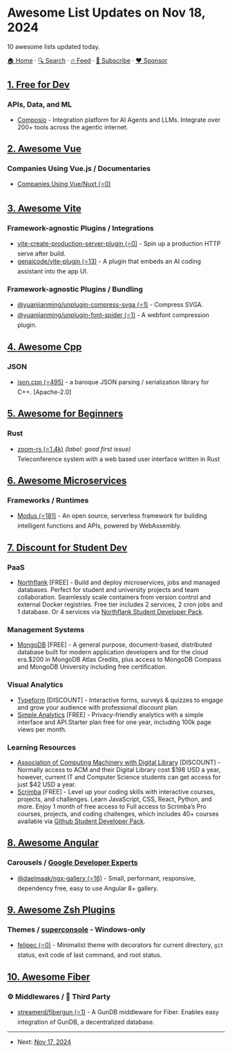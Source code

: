 # Awesome List Updates on Nov 18, 2024

10 awesome lists updated today.

[🏠 Home](/README.md) · [🔍 Search](https://www.trackawesomelist.com/search/) · [🔥 Feed](https://www.trackawesomelist.com/rss.xml) · [📮 Subscribe](https://trackawesomelist.us17.list-manage.com/subscribe?u=d2f0117aa829c83a63ec63c2f&id=36a103854c) · [❤️  Sponsor](https://github.com/sponsors/theowenyoung)



## [1. Free for Dev](/content/ripienaar/free-for-dev/README.md)

### APIs, Data, and ML

*   [Composio](https://composio.dev/) - Integration platform for AI Agents and LLMs. Integrate over 200+ tools across the agentic internet.

## [2. Awesome Vue](/content/vuejs/awesome-vue/README.md)

### Companies Using Vue.js / Documentaries

*   [Companies Using Vue/Nuxt (⭐0)](https://github.com/cloydlau/companies-using-vue)

## [3. Awesome Vite](/content/vitejs/awesome-vite/README.md)

### Framework-agnostic Plugins / Integrations

*   [vite-create-production-server-plugin (⭐0)](https://github.com/jrtderonde/vite-create-production-server-plugin) - Spin up a production HTTP serve after build.
*   [genaicode/vite-plugin (⭐13)](https://github.com/gtanczyk/genaicode/tree/master/src/vite-genaicode/) - A plugin that embeds an AI coding assistant into the app UI.

### Framework-agnostic Plugins / Bundling

*   [@yuanjianming/unplugin-compress-svga (⭐1)](https://github.com/yuan66-hub/unplugin-compress-svga) - Compress SVGA.
*   [@yuanjianming/unplugin-font-spider (⭐1)](https://github.com/yuan66-hub/unplugin-font-spider) - A webfont compression plugin.

## [4. Awesome Cpp](/content/fffaraz/awesome-cpp/README.md)

### JSON

*   [json.cpp (⭐495)](https://github.com/jart/json.cpp) - a baroque JSON parsing / serialization library for C++. \[Apache-2.0]

## [5. Awesome for Beginners](/content/MunGell/awesome-for-beginners/README.md)

### Rust

*   [zoom-rs (⭐1.4k)](https://github.com/security-union/zoom-rs) *(label: good first issue)* <br> Teleconference system with a web based user interface written in Rust

## [6. Awesome Microservices](/content/mfornos/awesome-microservices/README.md)

### Frameworks / Runtimes

*   [Modus (⭐181)](https://github.com/hypermodeinc/modus) - An open source, serverless framework for building intelligent functions and APIs, powered by WebAssembly.

## [7. Discount for Student Dev](/content/AchoArnold/discount-for-student-dev/README.md)

### PaaS

*   [Northflank](https://northflank.com/student-developer-pack) \[FREE] - Build and deploy microservices, jobs and managed databases. Perfect for student and university projects and team collaboration. Seamlessly scale containers from version control and external Docker registries. Free tier includes 2 services, 2 cron jobs and 1 database. Or 4 services via [Northflank Student Developer Pack](https://northflank.com/student-developer-pack).

### Management Systems

*   [MongoDB](https://www.mongodb.com/students) \[FREE] - A general purpose, document-based, distributed database built for modern application developers and for the cloud era.$200 in MongoDB Atlas Credits, plus access to MongoDB Compass and MongoDB University including free certification.

### Visual Analytics

*   [Typeform](https://www.typeform.com/help/a/non-profit-ngo-and-student-discounts-at-typeform-360039728951/) \[DISCOUNT] - Interactive forms, surveys & quizzes to engage and grow your audience with professional discount plan.
*   [Simple Analytics](https://dashboard.simpleanalytics.com/students) \[FREE] - Privacy-friendly analytics with a simple interface and API.Starter plan free for one year, including 100k page views per month.

### Learning Resources

*   [Association of Computing Machinery with Digital Library](https://www.acm.org/membership/membership-options) \[DISCOUNT] - Normally access to ACM and their Digital Library cost $198 USD a year, however, current IT and Computer Science students can get access for just $42 USD a year.
*   [Scrimba](https://scrimba.com/github-education) \[FREE] - Level up your coding skills with interactive courses, projects, and challenges. Learn JavaScript, CSS, React, Python, and more. Enjoy 1 month of free access to Full access to Scrimba’s Pro courses, projects, and coding challenges, which includes 40+ courses available via [Github Student Developer Pack](https://education.github.com/pack).

## [8. Awesome Angular](/content/PatrickJS/awesome-angular/README.md)

### Carousels / [Google Developer Experts](https://developers.google.com/experts/all/technology/web-technologies)

*   [@daelmaak/ngx-gallery (⭐16)](https://github.com/daelmaak/ngx-gallery) - Small, performant, responsive, dependency free, easy to use Angular 8+ gallery.

## [9. Awesome Zsh Plugins](/content/unixorn/awesome-zsh-plugins/README.md)

### Themes / [superconsole](https://github.com/alexchmykhalo/superconsole) - Windows-only

*   [felipec (⭐0)](https://github.com/felipec/zsh-prompt-felipec) - Minimalist theme with decorators for current directory, `git` status, exit code of last command, and root status.

## [10. Awesome Fiber](/content/gofiber/awesome-fiber/README.md)

### ⚙️ Middlewares / 🌱 Third Party

*   [streamerd/fibergun (⭐1)](https://github.com/streamerd/fibergun) - A GunDB middleware for Fiber. Enables easy integration of GunDB, a decentralized database.

---

- Next: [Nov 17, 2024](/content/2024/11/17/README.md)